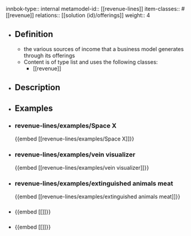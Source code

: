 innbok-type:: internal
metamodel-id:: [[revenue-lines]]
item-classes:: #[[revenue]]
relations:: [[solution (id)/offerings]]
weight:: 4

- ## Definition
  - the various sources of income that a business model generates through its offerings
  - Content is of type list and uses the following classes:
    - [[revenue]]
- ## Description
- ## Examples
- ### revenue-lines/examples/Space X
  {{embed [[revenue-lines/examples/Space X]]}}
- ### revenue-lines/examples/vein visualizer
  {{embed [[revenue-lines/examples/vein visualizer]]}}
- ### revenue-lines/examples/extinguished animals meat
  {{embed [[revenue-lines/examples/extinguished animals meat]]}}
- ### 
  {{embed [[]]}}
- ### 
  {{embed [[]]}}


